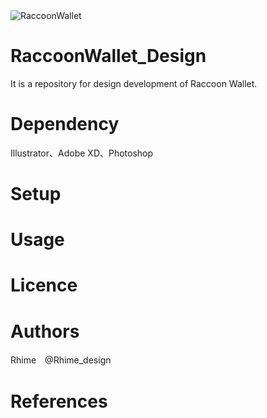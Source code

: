 
<img src="https://raccoonwallet.com/wp-content/uploads/2018/10/Raccoon_githubimage_2.jpg" alt="RaccoonWallet " title="RaccoonWallet ">

# RaccoonWallet_Design
It is a repository for design development of Raccoon Wallet.

# Dependency
Illustrator、Adobe XD、Photoshop

# Setup


# Usage


# Licence


# Authors
Rhime　@Rhime_design

# References
